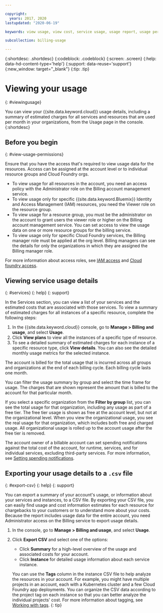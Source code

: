 ```yaml
---

copyright:
  years: 2017, 2020
lastupdated: "2020-06-19"

keywords: view usage, view cost, service usage, usage report, usage permissions, usage details

subcollection: billing-usage

---
```


{:shortdesc: .shortdesc}
{:codeblock: .codeblock}
{:screen: .screen}
{:help: data-hd-content-type='help'} 
{:support: data-reuse='support'} 
{:new_window: target="_blank"}
{:tip: .tip}


# Viewing your usage
{: #viewingusage}

You can view your {{site.data.keyword.cloud}} usage details, including a summary of estimated charges for all services and resources that are used per month in your organizations, from the Usage page in the console.
{:shortdesc}

## Before you begin
{: #view-usage-permissions}

Ensure that you have the access that's required to view usage data for the resources. Access can be assigned at the account level or to individual resource groups and Cloud Foundry orgs.
* To view usage for all resources in the account, you need an access policy with the Administrator role on the Billing account management service. 
* To view usage only for specific {{site.data.keyword.Bluemix}} Identity and Access Management (IAM) resources, you need the Viewer role on the resource group.
*  To view usage for a resource group, you must be the administrator on the account to grant users the viewer role or higher on the Billing account management service. You can set access to view the usage data on one or more resource groups for the billing service.
* To view usage only for specific Cloud Foundry services, the Billing manager role must be applied at the org level. Billing managers can see the details for only the organizations in which they are assigned the Billing manager role.

For more information about access roles, see [IAM access](/docs/iam?topic=iam-userroles) and [Cloud foundry access](/docs/iam?topic=iam-cfaccess).

## Viewing service usage details
{: #services}
{: help} 
{: support}

In the Services section, you can view a list of your services and the estimated costs that are associated with those services. To view a summary of estimated charges for all instances of a specific resource, complete the following steps:

1. In the {{site.data.keyword.cloud}} console, go to **Manage > Billing and usage**, and select **Usage**.
2. Click **View plans** to view all the instances of a specific type of resource.  
3. To see a detailed summary of estimated charges for each instance of a specific resource type, click **View details**. You can also see the detailed monthly usage metrics for the selected instance.

The account is billed for the total usage that is incurred across all groups and organizations at the end of each billing cycle. Each billing cycle lasts one month.

You can filter the usage summary by group and select the time frame for usage. The charges that are shown represent the amount that is billed to the account for that particular month.

If you select a specific organization from the **Filter by group** list, you can see the total usage for that organization, including any usage as part of a free tier. The free tier usage is shown as free at the account level, but not at the organizational level. When you view the organizational usage, you see the real usage for that organization, which includes both free and charged usage. All organizational usage is rolled up to the account usage after the free tier is removed.

The account owner of a billable account can set spending notifications against the total cost of the account, for runtime, services, and for individual services, excluding third-party services. For more information, see [Setting spending notifications](/docs/billing-usage?topic=billing-usage-spending).

## Exporting your usage details to a `.csv` file
{: #export-csv}
{: help} 
{: support}

You can export a summary of your account's usage, or information about your services and instances, to a CSV file. By exporting your CSV file, you can easily find usage and cost information estimates for each resource for chargebacks to your customers or to understand more about your costs. Because the report includes usage data for the entire account, you need Administrator access on the Billing service to export usage details.

1. In the console, go to **Manage > Billing and usage**, and select **Usage**.
1. Click **Export CSV** and select one of the options:
   - Click **Summary** for a high-level overview of the usage and associated costs for your account.
   - Click **Instance** for detailed usage information about each service instance.

   You can use the **Tags** column in the instance CSV file to help analyze the resources in your account. For example, you might have multiple projects in an account, each with a Kubernetes cluster and a few Cloud Foundry app deployments. You can organize the CSV data according to the project tag on each instance so that you can better analyze the individual projects' cost. For more information about tagging, see [Working with tags](/docs/resources?topic=resources-tag).
   {: tip}
